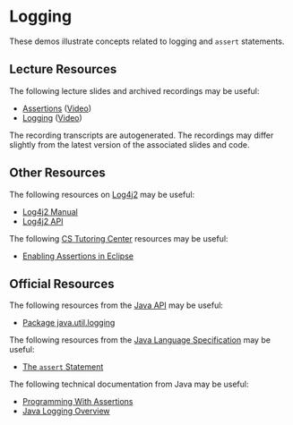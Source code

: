 Logging
=================================================

These demos illustrate concepts related to logging and `assert` statements.

## Lecture Resources ##

The following lecture slides and archived recordings may be useful:

  - [Assertions](https://docs.google.com/presentation/d/e/2PACX-1vQNRzlEGWHaAjqbmgh5ruEDVaA0x7LOay9VD_rEnsAtcbLeI0u2FGkNT-ncItUQuZkvuAz_uko8Mx5a/pub?start=false&loop=false&delayms=3000) ([Video](https://drive.google.com/file/d/1mSAPW69YHYzl-Uqz-FyZY3Eg8j7StxiP/view?usp=sharing))
  - [Logging](https://docs.google.com/presentation/d/e/2PACX-1vS6VoA4bvSNYTQGsNyRz-3Dqbag-TcW2rsV_bq3T3waUVisHn8lW7A1UOE5gUA9NxzbXuTTLpZ2-yqY/pub?start=false&loop=false&delayms=3000) ([Video](https://drive.google.com/file/d/1ZJnvRK56Zj43E8pkby_YVPfQm7rwM_PT/view?usp=sharing))
  
The recording transcripts are autogenerated. The recordings may differ slightly from the latest version of the associated slides and code.

## Other Resources ##

The following resources on [Log4j2](https://logging.apache.org/log4j/2.x/) may be useful:

- [Log4j2 Manual](https://logging.apache.org/log4j/2.x/manual/api.html)
- [Log4j2 API](https://logging.apache.org/log4j/2.x/log4j-api/apidocs/index.html) 

The following [CS Tutoring Center](https://tutoringcenter.cs.usfca.edu/resources/) resources may be useful:

- [Enabling Assertions in Eclipse](https://tutoringcenter.cs.usfca.edu/resources/enabling-assertions-in-eclipse.html)

## Official Resources ##

The following resources from the [Java API](https://www.cs.usfca.edu/~cs272/javadoc/api/) may be useful:

  - [Package java.util.logging](https://www.cs.usfca.edu/~cs212/javadoc/api/java.logging/java/util/logging/package-summary.html)

The following resources from the [Java Language Specification](https://docs.oracle.com/javase/specs/jls/se17/html/index.html) may be useful:

  - [The `assert` Statement](https://docs.oracle.com/javase/specs/jls/se16/html/jls-14.html#jls-14.10)

The following technical documentation from Java may be useful:

  - [Programming With Assertions](http://docs.oracle.com/javase/8/docs/technotes/guides/language/assert.html)
  - [Java Logging Overview](https://docs.oracle.com/en/java/javase/17/core/java-logging-overview.html)
